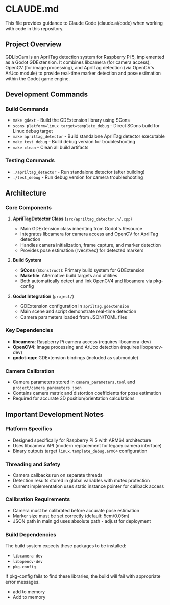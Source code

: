# CLAUDE.md

This file provides guidance to Claude Code (claude.ai/code) when working with code in this repository.

## Project Overview

GDLibCam is an AprilTag detection system for Raspberry Pi 5, implemented as a Godot GDExtension. It combines libcamera (for camera access), OpenCV (for image processing), and AprilTag detection (via OpenCV's ArUco module) to provide real-time marker detection and pose estimation within the Godot game engine.

## Development Commands

### Build Commands
- `make gdext` - Build the GDExtension library using SCons
- `scons platform=linux target=template_debug` - Direct SCons build for Linux debug target
- `make apriltag_detector` - Build standalone AprilTag detector executable
- `make test_debug` - Build debug version for troubleshooting
- `make clean` - Clean all build artifacts

### Testing Commands
- `./apriltag_detector` - Run standalone detector (after building)
- `./test_debug` - Run debug version for camera troubleshooting

## Architecture

### Core Components

1. **AprilTagDetector Class** (`src/apriltag_detector.h/.cpp`)
   - Main GDExtension class inheriting from Godot's Resource
   - Integrates libcamera for camera access and OpenCV for AprilTag detection
   - Handles camera initialization, frame capture, and marker detection
   - Provides pose estimation (rvec/tvec) for detected markers

2. **Build System**
   - **SCons** (`SConstruct`): Primary build system for GDExtension
   - **Makefile**: Alternative build targets and utilities
   - Both automatically detect and link OpenCV4 and libcamera via pkg-config

3. **Godot Integration** (`project/`)
   - GDExtension configuration in `apriltag.gdextension`
   - Main scene and script demonstrate real-time detection
   - Camera parameters loaded from JSON/TOML files

### Key Dependencies
- **libcamera**: Raspberry Pi camera access (requires libcamera-dev)
- **OpenCV4**: Image processing and ArUco detection (requires libopencv-dev)
- **godot-cpp**: GDExtension bindings (included as submodule)

### Camera Calibration
- Camera parameters stored in `camera_parameters.toml` and `project/camera_parameters.json`
- Contains camera matrix and distortion coefficients for pose estimation
- Required for accurate 3D position/orientation calculations

## Important Development Notes

### Platform Specifics
- Designed specifically for Raspberry Pi 5 with ARM64 architecture
- Uses libcamera API (modern replacement for legacy camera interface)
- Binary outputs target `linux.template_debug.arm64` configuration

### Threading and Safety
- Camera callbacks run on separate threads
- Detection results stored in global variables with mutex protection
- Current implementation uses static instance pointer for callback access

### Calibration Requirements
- Camera must be calibrated before accurate pose estimation
- Marker size must be set correctly (default: 5cm/0.05m)
- JSON path in main.gd uses absolute path - adjust for deployment

### Build Dependencies
The build system expects these packages to be installed:
- `libcamera-dev`
- `libopencv-dev` 
- `pkg-config`

If pkg-config fails to find these libraries, the build will fail with appropriate error messages.
- add to memory
- Add to memory